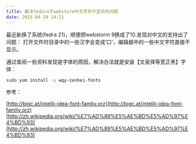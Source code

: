 ```yaml
---
title: 解决fedora下webstorm中文字符不显示的问题
date: 2015-04-19 14:21
---
```

最近新换了系统(fedra 21)，顺便把webstorm 9换成了10.发现对中文的支持出了问题：
打开文件时目录中的一些汉字会变成‘口’，编辑器中的一些中文字符直接不显示。

通过查阅一些资料发现是字体的原因，解决办法就是安装【文泉驿等宽正黑】字体：

``` bash
sudo yum install -y wqy-zenhei-fonts  
```
<!--more-->
参考：

[http://bigc.at/intellij-idea-font-famliy.orz](http://bigc.at/intellij-idea-font-famliy.orz)
[http://zh.wikipedia.org/wiki/%E7%AD%89%E5%AE%BD%E5%AD%97%E4%BD%93](http://zh.wikipedia.org/wiki/%E7%AD%89%E5%AE%BD%E5%AD%97%E4%BD%93)
